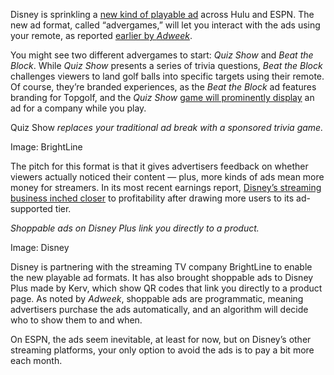 Disney is sprinkling a [new kind of playable ad](https://press.disneyadvertising.com/disney-delivers-slate-of-new-streaming-ad-innovation-to-fuel-greater-interactivity-and-engagement) across Hulu and ESPN. The new ad format, called “advergames,” will let you interact with the ads using your remote, as reported [earlier by *Adweek*](https://www.adweek.com/convergent-tv/disney-advergames-shoppable-ads/).

You might see two different advergames to start: *Quiz Show* and *Beat the Block*. While *Quiz Show* presents a series of trivia questions, *Beat the Block* challenges viewers to land golf balls into specific targets using their remote. Of course, they’re branded experiences, as the *Beat the Block* ad features branding for Topgolf, and the *Quiz Show* [game will prominently display](https://www.brightline.tv/quiz-show#static) an ad for a company while you play.

Quiz Show *replaces your traditional ad break with a sponsored trivia game.*

Image: BrightLine

The pitch for this format is that it gives advertisers feedback on whether viewers actually noticed their content — plus, more kinds of ads mean more money for streamers. In its most recent earnings report, [Disney’s streaming business inched closer](/2024/5/7/24150986/disney-streaming-business-earnings-q2-2024) to profitability after drawing more users to its ad-supported tier.

*Shoppable ads on Disney Plus link you directly to a product.*

Image: Disney

Disney is partnering with the streaming TV company BrightLine to enable the new playable ad formats. It has also brought shoppable ads to Disney Plus made by Kerv, which show QR codes that link you directly to a product page. As noted by *Adweek*, shoppable ads are programmatic, meaning advertisers purchase the ads automatically, and an algorithm will decide who to show them to and when.

On ESPN, the ads seem inevitable, at least for now, but on Disney’s other streaming platforms, your only option to avoid the ads is to pay a bit more each month.
